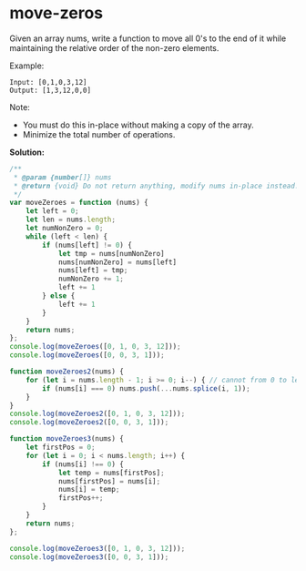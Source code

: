 # move-zeros
Given an array nums, write a function to move all 0's to the end of it while maintaining the relative order of the non-zero elements.

Example:

```
Input: [0,1,0,3,12]
Output: [1,3,12,0,0]
```

Note:

- You must do this in-place without making a copy of the array.
- Minimize the total number of operations.

**Solution:**

<!-- js-console -->
```javascript
/**
 * @param {number[]} nums
 * @return {void} Do not return anything, modify nums in-place instead.
 */
var moveZeroes = function (nums) {
    let left = 0;
    let len = nums.length;
    let numNonZero = 0;
    while (left < len) {
        if (nums[left] != 0) {
            let tmp = nums[numNonZero]
            nums[numNonZero] = nums[left]
            nums[left] = tmp;
            numNonZero += 1;
            left += 1
        } else {
            left += 1
        }
    }
    return nums;
};
console.log(moveZeroes([0, 1, 0, 3, 12]));
console.log(moveZeroes([0, 0, 3, 1]));

function moveZeroes2(nums) {
    for (let i = nums.length - 1; i >= 0; i--) { // cannot from 0 to length - 1
        if (nums[i] === 0) nums.push(...nums.splice(i, 1));
    }
}
console.log(moveZeroes2([0, 1, 0, 3, 12]));
console.log(moveZeroes2([0, 0, 3, 1]));

function moveZeroes3(nums) {
    let firstPos = 0;
    for (let i = 0; i < nums.length; i++) {
        if (nums[i] !== 0) {
            let temp = nums[firstPos];
            nums[firstPos] = nums[i];
            nums[i] = temp;
            firstPos++;
        }
    }
    return nums;
};

console.log(moveZeroes3([0, 1, 0, 3, 12]));
console.log(moveZeroes3([0, 0, 3, 1]));
```